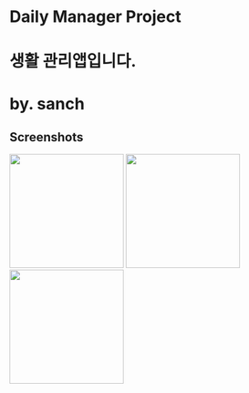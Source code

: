# Daily Manager Project

# 생활 관리앱입니다.

# by. sanch

Screenshots
-----------

<div>
<img width="200" src = "https://postfiles.pstatic.net/MjAxODA1MTVfOTUg/MDAxNTI2MzU1ODIyMDA4.2V3-_0Hcx88pVa8UgRuRLE3g8VfCwKZWwB_1JOC_sgUg.0rthn9l-QNR0Z2UQqfYgHUZzGtWEFggtbf4nc7CBxVcg.PNG.san1011/1.png?type=w966">
  
<img width="200" src = "https://postfiles.pstatic.net/MjAxODA1MTVfNzAg/MDAxNTI2MzU2MzAxMjI2.hw59ai5IW3h5NZJFqxeMrPL1Mhti7cVybJbU3Or-8P4g.ksiEbj5FoBOIUi-WAdgiJ6PSw-oVVHzdPg8AgMfHOWQg.PNG.san1011/2.png?type=w966">

<img width="200" src = "https://postfiles.pstatic.net/MjAxODA1MTVfNTIg/MDAxNTI2MzU2MzAxMjI0.WbdA6GYPx91iwKzvs8FV9Equ-5R3nbG9gLRygsrDu3Ig.7cSORxaWpUxAr9qVTBQE8AHP8KmmqPzWSzzYhVuBfZkg.PNG.san1011/3.png?type=w966">

</div>


